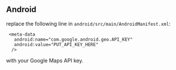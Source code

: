 ## Android

replace the following line in `android/src/main/AndroidManifest.xml`:

     <meta-data
       android:name="com.google.android.geo.API_KEY"
       android:value="PUT_API_KEY_HERE"
      />

with your Google Maps API key.
